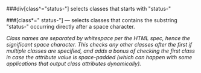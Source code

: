 ###div[class^="status-"]
selects classes that starts with "status-"

###[class*=" status-"] — 
selects classes that contains the substring "status-" occurring directly after a space character. 

*Class names are separated by whitespace per the HTML spec, hence the significant space character. This checks any other classes after the first if multiple classes are specified, and adds a bonus of checking the first class in case the attribute value is space-padded (which can happen with some applications that output class attributes dynamically).*




